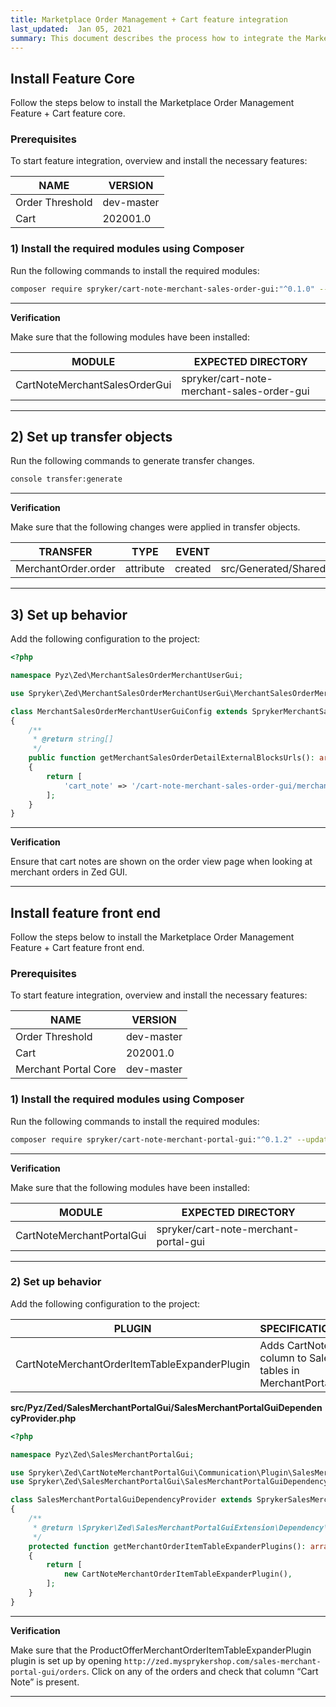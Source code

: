 ```yaml
---
title: Marketplace Order Management + Cart feature integration
last_updated:  Jan 05, 2021
summary: This document describes the process how to integrate the Marketplace Order Management Feature + Cart integration feature into a Spryker project.
---
```


## Install Feature Core
Follow the steps below to install the Marketplace Order Management Feature + Cart feature core.


### Prerequisites

To start feature integration, overview and install the necessary features:

| NAME        | VERSION |
| --------------- | ----------- |
| Order Threshold | dev-master  |
| Cart            | 202001.0    |

### 1) Install the required modules using Composer

Run the following commands to install the required modules:

```bash
composer require spryker/cart-note-merchant-sales-order-gui:"^0.1.0" --update-with-dependencies
```

---

**Verification**

Make sure that the following modules have been installed:

| MODULE                  | EXPECTED DIRECTORY                   |
| ----------------------------- | ------------------------------------------ |
| CartNoteMerchantSalesOrderGui | spryker/cart-note-merchant-sales-order-gui |

---

## 2) Set up transfer objects

Run the following commands to generate transfer changes.

```bash
console transfer:generate
```

---

**Verification**

Make sure that the following changes were applied in transfer objects.

| TRANSFER      | TYPE  | EVENT | PATH                                            |
| ------------------- | --------- | --------- | --------------------------------------------------- |
| MerchantOrder.order | attribute | created   | src/Generated/Shared/Transfer/MerchantOrderTransfer |

---

## 3) Set up behavior

Add the following configuration to the project:

```php
<?php

namespace Pyz\Zed\MerchantSalesOrderMerchantUserGui;

use Spryker\Zed\MerchantSalesOrderMerchantUserGui\MerchantSalesOrderMerchantUserGuiConfig as SprykerMerchantSalesOrderMerchantUserGuiConfig;

class MerchantSalesOrderMerchantUserGuiConfig extends SprykerMerchantSalesOrderMerchantUserGuiConfig
{
    /**
     * @return string[]
     */
    public function getMerchantSalesOrderDetailExternalBlocksUrls(): array
    {
        return [
            'cart_note' => '/cart-note-merchant-sales-order-gui/merchant-sales-order/list',
        ];
    }
}

```

---

**Verification**

Ensure that cart notes are shown on the order view page when looking at merchant orders in Zed GUI.

---

## Install feature front end
Follow the steps below to install the Marketplace Order Management Feature + Cart feature front end.

### Prerequisites

To start feature integration, overview and install the necessary features:

| NAME            | VERSION |
| -------------------- | ----------- |
| Order Threshold      | dev-master  |
| Cart                 | 202001.0    |
| Merchant Portal Core | dev-master  |

### 1) Install the required modules using Composer

Run the following commands to install the required modules:

```bash
composer require spryker/cart-note-merchant-portal-gui:"^0.1.2" --update-with-dependencies
```

---

**Verification**

Make sure that the following modules have been installed:

| MODULE                | EXPECTED DIRECTORY                |
| ------------------------- | ------------------------------------- |
| CartNoteMerchantPortalGui | spryker/cart-note-merchant-portal-gui |

---

### 2) Set up behavior

Add the following configuration to the project:

| PLUGIN  | SPECIFICATION | PREREQUISITES  | NAMESPACE |
| -------------------- | ------------------ | ----------- | ------------------ |
| CartNoteMerchantOrderItemTableExpanderPlugin | Adds CartNote column to Sales tables in MerchantPortal | Marketplace Sales Merchant Portal integrated | Spryker\Zed\CartNoteMerchantPortalGui\Communication\Plugin |

**src/Pyz/Zed/SalesMerchantPortalGui/SalesMerchantPortalGuiDependencyProvider.php**

```php
<?php

namespace Pyz\Zed\SalesMerchantPortalGui;

use Spryker\Zed\CartNoteMerchantPortalGui\Communication\Plugin\SalesMerchantPortalGui\CartNoteMerchantOrderItemTableExpanderPlugin;
use Spryker\Zed\SalesMerchantPortalGui\SalesMerchantPortalGuiDependencyProvider as SprykerSalesMerchantPortalGuiDependencyProvider;

class SalesMerchantPortalGuiDependencyProvider extends SprykerSalesMerchantPortalGuiDependencyProvider
{
    /**
     * @return \Spryker\Zed\SalesMerchantPortalGuiExtension\Dependency\Plugin\MerchantOrderItemTableExpanderPluginInterface[]
     */
    protected function getMerchantOrderItemTableExpanderPlugins(): array
    {
        return [
            new CartNoteMerchantOrderItemTableExpanderPlugin(),
        ];
    }
}
```

---

**Verification**

Make sure that the ProductOfferMerchantOrderItemTableExpanderPlugin plugin is set up by opening  `http://zed.mysprykershop.com/sales-merchant-portal-gui/orders`. Click on any of the orders and check that column “Cart Note” is present.

---